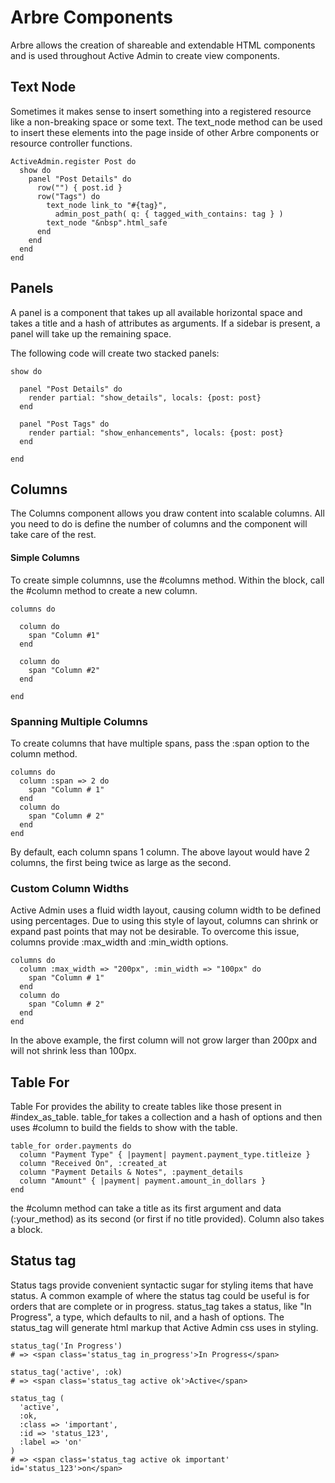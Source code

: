 # Arbre Components

Arbre allows the creation of shareable and extendable HTML components and is
used throughout Active Admin to create view components.

## Text Node

Sometimes it makes sense to insert something into a registered resource like a
non-breaking space or some text. The text_node method can be used to insert
these elements into the page inside of other Arbre components or resource
controller functions.

    ActiveAdmin.register Post do
      show do
        panel "Post Details" do
          row("") { post.id }
          row("Tags") do
            text_node link_to "#{tag}",
              admin_post_path( q: { tagged_with_contains: tag } )
            text_node "&nbsp".html_safe
          end
        end
      end
    end


## Panels

A panel is a component that takes up all available horizontal space and takes a
title and a hash of attributes as arguments. If a sidebar is present, a panel
will take up the remaining space.

The following code will create two stacked panels:

    show do

      panel "Post Details" do
        render partial: "show_details", locals: {post: post}
      end

      panel "Post Tags" do
        render partial: "show_enhancements", locals: {post: post}
      end

    end

## Columns

The Columns component allows you draw content into scalable columns. All you
need to do is define the number of columns and the component will take care of
the rest.

#### Simple Columns

To create simple columnns, use the #columns method. Within the block, call
the #column method to create a new column.

    columns do

      column do
        span "Column #1"
      end

      column do
        span "Column #2"
      end

    end

### Spanning Multiple Columns

To create columns that have multiple spans, pass the :span option to the column
method.

    columns do
      column :span => 2 do
        span "Column # 1"
      end
      column do
        span "Column # 2"
      end
    end

By default, each column spans 1 column. The above layout would have 2 columns,
the first being twice as large as the second.

### Custom Column Widths

Active Admin uses a fluid width layout, causing column width to be defined
using percentages. Due to using this style of layout, columns can shrink or
expand past points that may not be desirable. To overcome this issue,
columns provide :max_width and :min_width options.

    columns do
      column :max_width => "200px", :min_width => "100px" do
        span "Column # 1"
      end
      column do
        span "Column # 2"
      end
    end

In the above example, the first column will not grow larger than 200px and will
not shrink less than 100px.

## Table For

Table For provides the ability to create tables like those present
in #index_as_table. table_for takes a collection and a hash of options and then
uses #column to build the fields to show with the table.

    table_for order.payments do
      column "Payment Type" { |payment| payment.payment_type.titleize }
      column "Received On", :created_at
      column "Payment Details & Notes", :payment_details
      column "Amount" { |payment| payment.amount_in_dollars }
    end

the #column method can take a title as its first argument and data
(:your_method) as its second (or first if no title provided). Column also
takes a block.

## Status tag

Status tags provide convenient syntactic sugar for styling items that have
status. A common example of where the status tag could be useful is for orders
that are complete or in progress. status_tag takes a status, like
"In Progress", a type, which defaults to nil, and a hash of options. The
status_tag will generate html markup that Active Admin css uses in styling.

    status_tag('In Progress')
    # => <span class='status_tag in_progress'>In Progress</span>

    status_tag('active', :ok)
    # => <span class='status_tag active ok'>Active</span>

    status_tag (
      'active',
      :ok,
      :class => 'important',
      :id => 'status_123',
      :label => 'on'
    )
    # => <span class='status_tag active ok important' id='status_123'>on</span>
